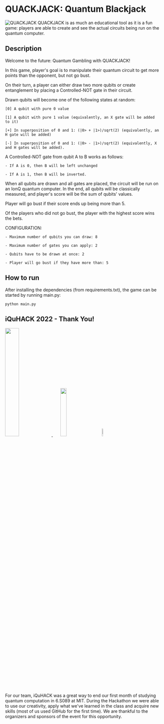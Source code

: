 # QUACKJACK: Quantum Blackjack

![QUACKJACK](https://media.discordapp.net/attachments/479732598294315010/937288959598411826/unknown.png)
QUACKJACK is as much an educational tool as it is a fun game: players are able to create and see the actual circuits being run on the quantum computer.

## Description
Welcome to the future: Quantum Gambling with QUACKJACK!

In this game, player's goal is to manipulate their quantum circuit to get more points than the opponent, but not go bust.

On their turn, a player can either draw two more qubits or create entanglement by placing a Controlled-NOT gate in their circuit.

Drawn qubits will become one of the following states at random:

    [0] A qubit with pure 0 value
    
    [1] A qubit with pure 1 value (equivalently, an X gate will be added to it)
    
    [+] In superposition of 0 and 1: (|0> + |1>)/sqrt(2) (equivalently, an H gate will be added)
    
    [-] In superposition of 0 and 1: (|0> - |1>)/sqrt(2) (equivalently, X and H gates will be added).
    
A Controlled-NOT gate from qubit A to B works as follows:

    - If A is 0, then B will be left unchanged
    
    - If A is 1, then B will be inverted.
    
When all qubits are drawn and all gates are placed, the circuit will be run on an IonQ quantum computer. In the end, all qubits will be classically measured, and player's score will be the sum of qubits' values.

Player will go bust if their score ends up being more than 5.

Of the players who did not go bust, the player with the highest score wins the bets.



CONFIGURATION:

    - Maximum number of qubits you can draw: 8
    
    - Maximum number of gates you can apply: 2
    
    - Qubits have to be drawn at once: 2
    
    - Player will go bust if they have more than: 5
    
## How to run
After installing the dependencies (from requirements.txt), the game can be started by running main.py:

    python main.py
    
## iQuHACK 2022 - Thank You!

<p align="left">
  <a href="https://azure.microsoft.com/en-us/solutions/quantum-computing/" target="_blank"><img src="https://user-images.githubusercontent.com/10100490/151488491-609828a4-cd1f-4076-b5b2-a8d9fc2d0fa4.png" width="30%"/> </a>
  <a href="https://ionq.com/" target="_blank"><img src="https://user-images.githubusercontent.com/10100490/151488159-da95eb05-9277-4abe-b1ba-b49871d563ed.svg" width="20%" style="padding: 1%;padding-left: 5%"/></a>
  <a href="https://iquhack.mit.edu/" target="_blank"><img src="https://user-images.githubusercontent.com/10100490/151647370-d161d5b5-119c-4db9-898e-cfb1745a8310.png" width="8%" style="padding-left: 5%"/> </a>
  
</p>
For our team, iQuHACK was a great way to end our first month of studying quantum computation in 6.S089 at MIT. During the Hackathon we were able to use our creativity, apply what we've learned in the class and acquire new skills (most of us used GitHub for the first time). We are thankful to the organizers and sponsors of the event for this opportunity.
    
